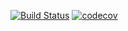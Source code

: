 [![Build Status](https://travis-ci.org/burovytsky/job_parser.svg?branch=master)](https://travis-ci.org/burovytsky/job_parser)
[![codecov](https://codecov.io/gh/burovytsky/job_parser/branch/master/graph/badge.svg)](https://codecov.io/gh/burovytsky/job_parser)